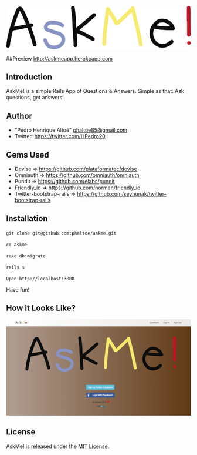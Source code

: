 ![AskMe](https://github.com/phaltoe/askme/blob/master/app/assets/images/logo.png)

##Preview
http://askmeapp.herokuapp.com

## Introduction

AskMe! is a simple Rails App of Questions & Answers.  Simple as that:  Ask questions, get answers.

## Author
* "Pedro Henrique Altoé"   <phaltoe85@gmail.com> 
* Twitter: <https://twitter.com/HPedro20>

## Gems Used
* Devise => <https://github.com/plataformatec/devise>
* Omniauth => <https://github.com/omniauth/omniauth>
* Pundit => <https://github.com/elabs/pundit>
* Friendly_id => <https://github.com/norman/friendly_id>
* Twitter-bootstrap-rails => <https://github.com/seyhunak/twitter-bootstrap-rails>


## Installation 
`git clone git@github.com:phaltoe/askme.git`

`cd askme`

`rake db:migrate`

`rails s`

`Open http://localhost:3000`

Have fun!

## How it Looks Like?
![Screenshot](https://github.com/phaltoe/askme/blob/master/app/assets/images/screenshot.png)

## License

AskMe! is released under the [MIT License](http://www.opensource.org/licenses/MIT).







